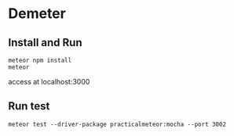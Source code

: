 # Demeter

## Install and Run
```
meteor npm install
meteor
```
access at localhost:3000

## Run test
```
meteor test --driver-package practicalmeteor:mocha --port 3002
```
